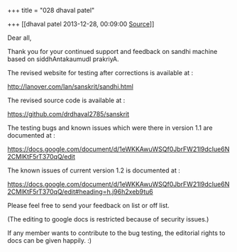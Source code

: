 +++
title = "028 dhaval patel"

+++
[[dhaval patel	2013-12-28, 00:09:00 [Source](https://groups.google.com/g/samskrita/c/PkaUX9y5uWQ)]]



Dear all,

Thank you for your continued support and feedback on sandhi machine based on siddhAntakaumudI prakriyA.

  

The revised website for testing after corrections is available at :

<http://lanover.com/lan/sanskrit/sandhi.html>  

  

The revised source code is available at :  

<https://github.com/drdhaval2785/sanskrit>  

  

The testing bugs and known issues which were there in version 1.1 are documented at :

<https://docs.google.com/document/d/1eWKKAwuWSQf0JbrFW21l9dcIue6N2CMlKtF5rT370qQ/edit>  

  

The known issues of current version 1.2 is documented at :

<https://docs.google.com/document/d/1eWKKAwuWSQf0JbrFW21l9dcIue6N2CMlKtF5rT370qQ/edit#heading=h.j96h2xeb9tu6>  

  

Please feel free to send your feedback on list or off list.

(The editing to google docs is restricted because of security issues.)

If any member wants to contribute to the bug testing, the editorial rights to docs can be given happily. :)

  

  

